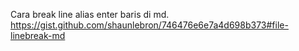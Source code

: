 Cara break line alias enter baris di md.  
https://gist.github.com/shaunlebron/746476e6e7a4d698b373#file-linebreak-md
